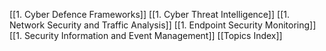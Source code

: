 [[1. Cyber Defence Frameworks]]
[[1. Cyber Threat Intelligence]]
[[1. Network Security and Traffic Analysis]]
[[1. Endpoint Security Monitoring]]
[[1. Security Information and Event Management]]
[[Topics Index]]
